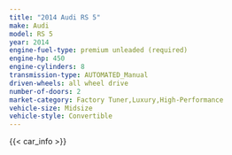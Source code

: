 ```yaml
---
title: "2014 Audi RS 5"
make: Audi
model: RS 5
year: 2014
engine-fuel-type: premium unleaded (required)
engine-hp: 450
engine-cylinders: 8
transmission-type: AUTOMATED_Manual
driven-wheels: all wheel drive
number-of-doors: 2
market-category: Factory Tuner,Luxury,High-Performance
vehicle-size: Midsize
vehicle-style: Convertible
---
```


{{< car_info >}}
